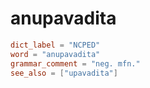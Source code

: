 # anupavadita

``` toml
dict_label = "NCPED"
word = "anupavadita"
grammar_comment = "neg. mfn."
see_also = ["upavadita"]
```

